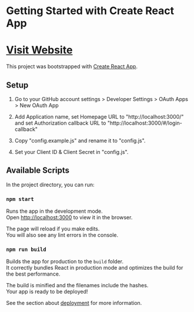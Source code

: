 # Getting Started with Create React App
# [Visit Website](https://khaled-walid.github.io/github-commits-reader])
This project was bootstrapped with [Create React App](https://github.com/facebook/create-react-app).

## Setup

1. Go to your GitHub account settings > Developer Settings > OAuth Apps > New OAuth App

2. Add Application name, set Homepage URL to "http://localhost:3000/" and set Authorization callback URL
to "http://localhost:3000/#/login-callback"

3. Copy "config.example.js" and rename it to "config.js".

4. Set your Client ID & Client Secret in "config.js".

## Available Scripts

In the project directory, you can run:

### `npm start`

Runs the app in the development mode.\
Open [http://localhost:3000](http://localhost:3000) to view it in the browser.

The page will reload if you make edits.\
You will also see any lint errors in the console.

### `npm run build`

Builds the app for production to the `build` folder.\
It correctly bundles React in production mode and optimizes the build for the best performance.

The build is minified and the filenames include the hashes.\
Your app is ready to be deployed!

See the section about [deployment](https://facebook.github.io/create-react-app/docs/deployment) for more information.
